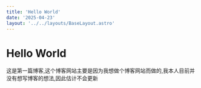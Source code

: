 ```yaml
---
title: 'Hello World'
date: '2025-04-23'
layout: '../../layouts/BaseLayout.astro'
---
```

# Hello World

这是第一篇博客,这个博客网站主要是因为我想做个博客网站而做的,我本人目前并没有想写博客的想法,因此估计不会更新






